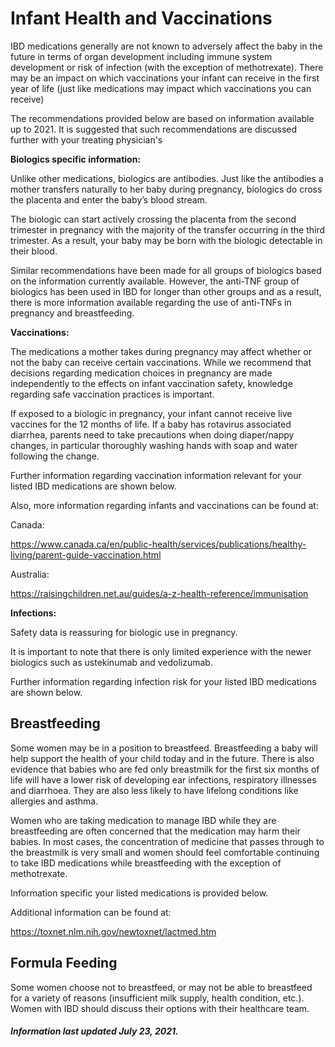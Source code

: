 <h1>Infant Health and Vaccinations</h1>

IBD medications generally are not known to adversely affect the baby in the future in terms of organ development including immune system development or risk of infection (with the exception of methotrexate). There may be an impact on which vaccinations your infant can receive in the first year of life (just like medications may impact which vaccinations you can receive)

The recommendations provided below are based on information available up to 2021. It is suggested that such recommendations are discussed further with your treating physician's

**Biologics specific information:**

Unlike other medications, biologics are antibodies. Just like the antibodies a mother transfers naturally to her baby during pregnancy, biologics do cross the placenta and enter the baby’s blood stream.

The biologic can start actively crossing the placenta from the second trimester in pregnancy with the majority of the transfer occurring in the third trimester. As a result, your baby may be born with the biologic detectable in their blood.

Similar recommendations have been made for all groups of biologics based on the information currently available. However, the anti-TNF group of biologics has been used in IBD for longer than other groups and as a result, there is more information available regarding the use of anti-TNFs in pregnancy and breastfeeding.  

**Vaccinations:**

The medications a mother takes during pregnancy may affect whether or not the baby can receive certain vaccinations. While we recommend that decisions regarding medication choices in pregnancy are made independently to the effects on infant vaccination safety, knowledge regarding safe vaccination practices is important. 

If exposed to a biologic in pregnancy, your infant cannot receive live vaccines for the 12 months of life. If a baby has rotavirus associated diarrhea, parents need to take precautions when doing diaper/nappy changes, in particular thoroughly washing hands with soap and water following the change. 


Further information regarding vaccination information relevant for your listed IBD medications are shown below. 

Also, more information regarding infants and vaccinations can be found at:  

Canada: 

https://www.canada.ca/en/public-health/services/publications/healthy-living/parent-guide-vaccination.html 


Australia: 

https://raisingchildren.net.au/guides/a-z-health-reference/immunisation 

 

**Infections:**

Safety data is reassuring for biologic use in pregnancy. 

It is important to note that there is only limited experience with the newer biologics such as ustekinumab and vedolizumab. 


Further information regarding infection risk for your listed IBD medications are shown below.

## **Breastfeeding**
Some women may be in a position to breastfeed. Breastfeeding a baby will help support the health of your child today and in the future. There is also evidence that babies who are fed only breastmilk for the first six months of life will have a lower risk of developing ear infections, respiratory illnesses and diarrhoea. They are also less likely to have lifelong conditions like allergies and asthma. 

Women who are taking medication to manage IBD while they are breastfeeding are often concerned that the medication may harm their babies. In most cases, the concentration of medicine that passes through to the breastmilk is very small and women should feel comfortable continuing to take IBD medications while breastfeeding with the exception of methotrexate. 

Information specific your listed medications is provided below.

Additional information can be found at: 

https://toxnet.nlm.nih.gov/newtoxnet/lactmed.htm 

## **Formula Feeding**

Some women choose not to breastfeed, or may not be able to breastfeed for a variety of reasons (insufficient milk supply, health condition, etc.). Women with IBD should discuss their options with their healthcare team. 

<h5>Information last updated July 23, 2021.</h5>
